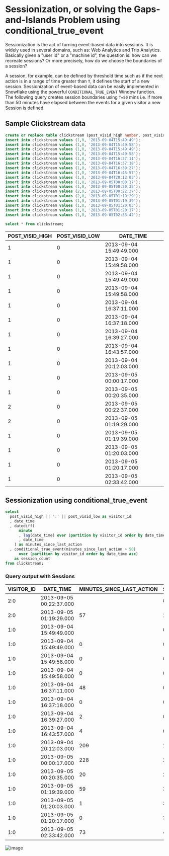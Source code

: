 # Sessionization, or solving the Gaps-and-Islands Problem using conditional_true_event

Sessionization is the act of turning event-based data into sessions. It is widely used in several domains, such as: Web Analytics and Trip Analytics. Basically given a "user id" or a "machine id", the question is: how can we recreate sessions? Or more precisely, how do we choose the boundaries of a session? 

A session, for example, can be defined by threshold time such as if the next action is in a range of time greater than `T`, it defines the start of a new session. Sessionization of event-based data can be easily implemented in Snowflake using the powerful `CONDITIONAL_TRUE_EVENT` Window function. The following query creates session boundaries using `T=50` mins i.e. if more than 50 minutes have elapsed between the events for a given visitor a new Session is defined.

## Sample Clickstream data

```sql
create or replace table clickstream (post_visid_high number, post_visid_low number, date_time timestamp);
insert into clickstream values (1,0, '2013-09-04T15:49:49');
insert into clickstream values (1,0, '2013-09-04T15:49:58');
insert into clickstream values (1,0, '2013-09-04T15:49:49');
insert into clickstream values (1,0, '2013-09-04T15:49:58');
insert into clickstream values (1,0, '2013-09-04T16:37:11');
insert into clickstream values (1,0, '2013-09-04T16:37:18');
insert into clickstream values (1,0, '2013-09-04T16:39:27');
insert into clickstream values (1,0, '2013-09-04T16:43:57');
insert into clickstream values (1,0, '2013-09-04T20:12:03');
insert into clickstream values (1,0, '2013-09-05T00:00:17');
insert into clickstream values (1,0, '2013-09-05T00:20:35');
insert into clickstream values (2,0, '2013-09-05T00:22:37');
insert into clickstream values (2,0, '2013-09-05T01:19:29');
insert into clickstream values (1,0, '2013-09-05T01:19:39');
insert into clickstream values (1,0, '2013-09-05T01:20:03');
insert into clickstream values (1,0, '2013-09-05T01:20:17');
insert into clickstream values (1,0, '2013-09-05T02:33:42');

select * from clickstream;
```

| POST_VISID_HIGH | POST_VISID_LOW | DATE_TIME               |
|-----------------|----------------|-------------------------|
| 1               | 0              | 2013-09-04 15:49:49.000 |
| 1               | 0              | 2013-09-04 15:49:58.000 |
| 1               | 0              | 2013-09-04 15:49:49.000 |
| 1               | 0              | 2013-09-04 15:49:58.000 |
| 1               | 0              | 2013-09-04 16:37:11.000 |
| 1               | 0              | 2013-09-04 16:37:18.000 |
| 1               | 0              | 2013-09-04 16:39:27.000 |
| 1               | 0              | 2013-09-04 16:43:57.000 |
| 1               | 0              | 2013-09-04 20:12:03.000 |
| 1               | 0              | 2013-09-05 00:00:17.000 |
| 1               | 0              | 2013-09-05 00:20:35.000 |
| 2               | 0              | 2013-09-05 00:22:37.000 |
| 2               | 0              | 2013-09-05 01:19:29.000 |
| 1               | 0              | 2013-09-05 01:19:39.000 |
| 1               | 0              | 2013-09-05 01:20:03.000 |
| 1               | 0              | 2013-09-05 01:20:17.000 |
| 1               | 0              | 2013-09-05 02:33:42.000 |

## Sessionization using conditional_true_event
```sql
select 
  post_visid_high || ':' || post_visid_low as visitor_id
  , date_time
  , datediff(
      minute
      , lag(date_time) over (partition by visitor_id order by date_time asc)
      , date_time
    ) as minutes_since_last_action
  , conditional_true_event(minutes_since_last_action > 50) 
      over (partition by visitor_id order by date_time asc)
    as session_count
from clickstream;

```
### Query output with Sessions

| VISITOR_ID | DATE_TIME               | MINUTES_SINCE_LAST_ACTION | SESSION_COUNT |
|------------|-------------------------|---------------------------|---------------|
| 2:0        | 2013-09-05 00:22:37.000 |                           | 0             |
| 2:0        | 2013-09-05 01:19:29.000 | 57                        | 1             |
| 1:0        | 2013-09-04 15:49:49.000 |                           | 0             |
| 1:0        | 2013-09-04 15:49:49.000 | 0                         | 0             |
| 1:0        | 2013-09-04 15:49:58.000 | 0                         | 0             |
| 1:0        | 2013-09-04 15:49:58.000 | 0                         | 0             |
| 1:0        | 2013-09-04 16:37:11.000 | 48                        | 0             |
| 1:0        | 2013-09-04 16:37:18.000 | 0                         | 0             |
| 1:0        | 2013-09-04 16:39:27.000 | 2                         | 0             |
| 1:0        | 2013-09-04 16:43:57.000 | 4                         | 0             |
| 1:0        | 2013-09-04 20:12:03.000 | 209                       | 1             |
| 1:0        | 2013-09-05 00:00:17.000 | 228                       | 2             |
| 1:0        | 2013-09-05 00:20:35.000 | 20                        | 2             |
| 1:0        | 2013-09-05 01:19:39.000 | 59                        | 3             |
| 1:0        | 2013-09-05 01:20:03.000 | 1                         | 3             |
| 1:0        | 2013-09-05 01:20:17.000 | 0                         | 3             |
| 1:0        | 2013-09-05 02:33:42.000 | 73                        | 4             |

![image](https://user-images.githubusercontent.com/121721444/210683352-da2f5ca0-d444-4b77-8dd7-b8e65b7f73ca.png)
